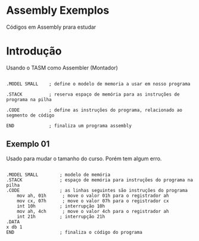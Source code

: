 # Assembly Exemplos
Códigos em Assembly prara estudar

# Introdução
Usando o TASM como Assembler (Montador)
```assembly

.MODEL SMALL    ; define o modelo de memoria a usar em nosso programa

.STACK          ; reserva espaço de memória para as instruções de programa na pilha

.CODE           ; define as instruções do programa, relacionado ao segmento de código

END             ; finaliza um programa assembly

```

## Exemplo 01
Usado para mudar o tamanho do curso. Porém tem algum erro.
````assembly

.MODEL SMALL        ; modelo de memória
.STACK              ; espaço de memória para instruções do programa na pilha
.CODE               ; as linhas seguintes são instruções do programa
    mov ah, 01h      ; move o valor 01h para o registrador ah
    mov cx, 07h      ; move o valor 07h para o registrador cx
    int 10h         ; interrupção 10h
    mov ah, 4ch      ; move o valor 4ch para o registrador ah
    int 21h         ; interrupção 21h
.DATA
x db 1
END                 ; finaliza o código do programa

````


